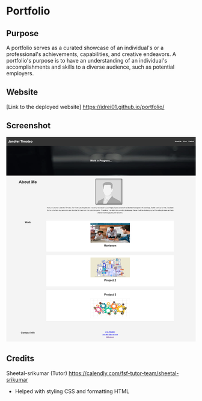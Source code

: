 # Portfolio

## Purpose
A portfolio serves as a curated showcase of an individual's or a professional's achievements, capabilities, and creative endeavors. A portfolio's purpose is to have an understanding of an individual's accomplishments and skills to a diverse audience, such as potential employers.

## Website 
[Link to the deployed website] https://jdrei01.github.io/portfolio/

##  Screenshot
![Website](assets/Image/portfolio-website.png)

## Credits
Sheetal-srikumar (Tutor) https://calendly.com/fsf-tutor-team/sheetal-srikumar
- Helped with styling CSS and formatting HTML